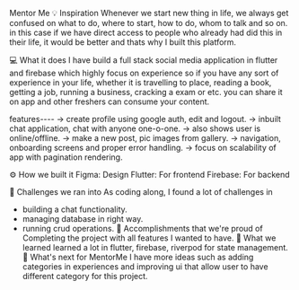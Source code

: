 Mentor Me
💡 Inspiration
Whenever we start new thing in life, we always get confused on what to do, where to start, how to do, whom to talk and so on. in this case if we have direct access to people who already had did this in their life, it would be better and thats why I built this platform.

💻 What it does
I have build a full stack social media application in flutter and firebase which highly focus on experience so if you have any sort of experience in your life, whether it is travelling to place, reading a book, getting a job, running a business, cracking a exam or etc. you can share it on app and other freshers can consume your content.

features----
-> create profile using google auth, edit and logout.
-> inbuilt chat application, chat with anyone one-o-one.
-> also shows user is online/offline.
-> make a new post, pic images from gallery.
-> navigation, onboarding screens and proper error handling.
-> focus on scalability of app with pagination rendering.

⚙️ How we built it
Figma: Design
Flutter: For frontend
Firebase: For backend

🧠 Challenges we ran into
As coding along, I found a lot of challenges in 
- building a chat functionality.
- managing database in right way.
- running crud operations.
🏅 Accomplishments that we're proud of
Completing the project with all features I wanted to have.
📖 What we learned
learned a lot in flutter, firebase, riverpod for state management.
🚀 What's next for MentorMe
I have more ideas such as adding categories in experiences and improving ui that allow user to have different category for this project.
